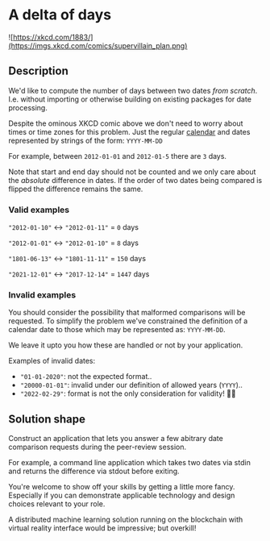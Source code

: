 # A delta of days

![https://xkcd.com/1883/](https://imgs.xkcd.com/comics/supervillain_plan.png)

## Description

We'd like to compute the number of days between two dates _from scratch_.
I.e. without importing or otherwise building on existing packages for date processing.

Despite the ominous XKCD comic above we don't need to worry about times or time zones for this problem.
Just the regular [calendar](https://en.wikipedia.org/wiki/Gregorian_calendar) and dates represented by strings of the form:
`YYYY-MM-DD`

For example, between `2012-01-01` and `2012-01-5` there are `3` days.

Note that start and end day should not be counted and we only care about the _absolute_ difference in dates.
If the order of two dates being compared is flipped the difference remains the same.

### Valid examples

`"2012-01-10"` <-> `"2012-01-11"` = `0` days

`"2012-01-01"` <-> `"2012-01-10"` = `8` days

`"1801-06-13"` <-> `"1801-11-11"` = `150` days

`"2021-12-01"` <-> `"2017-12-14"` = `1447` days

### Invalid examples

You should consider the possibility that malformed comparisons will be requested.
To simplify the problem we've constrained the definition of a calendar date to those which may be represented as: `YYYY-MM-DD`.

We leave it upto you how these are handled or not by your application.

Examples of invalid dates:

- `"01-01-2020"`: not the expected format..
- `"20000-01-01"`: invalid under our definition of allowed years (`YYYY`)..
- `"2022-02-29"`: format is not the only consideration for validity! 🤦‍♂️

## Solution shape

Construct an application that lets you answer a few abitrary date comparison requests during the peer-review session.

For example, a command line application which takes two dates via stdin and returns the difference via stdout before exiting.

You're welcome to show off your skills by getting a little more fancy. Especially if you can demonstrate applicable technology and design choices relevant to your role.

A distributed machine learning solution running on the blockchain with virtual reality interface would be impressive; but overkill!
